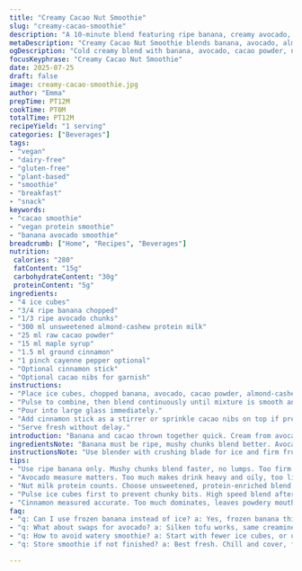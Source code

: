 ```yaml
---
title: "Creamy Cacao Nut Smoothie"
slug: "creamy-cacao-smoothie"
description: "A 10-minute blend featuring ripe banana, creamy avocado, and a mix of almond and cashew milk. Includes cacao powder with a hint of maple syrup and warming cinnamon, plus optional cayenne for spice. Dairy-free, gluten-free, vegan, and lactose-free. Smooth texture with optional cacao nib topping and cinnamon stick garnish. Protein-rich from nut milk base, quick to prepare, no cooking needed."
metaDescription: "Creamy Cacao Nut Smoothie blends banana, avocado, almond-cashew protein milk, cacao, maple, cinnamon for a cold, vegan, dairy-free boost in 12 minutes."
ogDescription: "Cold creamy blend with banana, avocado, cacao powder, nut protein milk, cinnamon, maple, and optional cayenne. Vegan, dairy-free, ready in 12 mins."
focusKeyphrase: "Creamy Cacao Nut Smoothie"
date: 2025-07-25
draft: false
image: creamy-cacao-smoothie.jpg
author: "Emma"
prepTime: PT12M
cookTime: PT0M
totalTime: PT12M
recipeYield: "1 serving"
categories: ["Beverages"]
tags:
- "vegan"
- "dairy-free"
- "gluten-free"
- "plant-based"
- "smoothie"
- "breakfast"
- "snack"
keywords:
- "cacao smoothie"
- "vegan protein smoothie"
- "banana avocado smoothie"
breadcrumb: ["Home", "Recipes", "Beverages"]
nutrition: 
 calories: "280"
 fatContent: "15g"
 carbohydrateContent: "30g"
 proteinContent: "5g"
ingredients:
- "4 ice cubes"
- "3/4 ripe banana chopped"
- "1/3 ripe avocado chunks"
- "300 ml unsweetened almond-cashew protein milk"
- "25 ml raw cacao powder"
- "15 ml maple syrup"
- "1.5 ml ground cinnamon"
- "1 pinch cayenne pepper optional"
- "Optional cinnamon stick"
- "Optional cacao nibs for garnish"
instructions:
- "Place ice cubes, chopped banana, avocado, cacao powder, almond-cashew protein milk, maple syrup, cinnamon, and cayenne into high-speed blender."
- "Pulse to combine, then blend continuously until mixture is smooth and creamy, about 1 to 2 minutes."
- "Pour into large glass immediately."
- "Add cinnamon stick as a stirrer or sprinkle cacao nibs on top if preferred."
- "Serve fresh without delay."
introduction: "Banana and cacao thrown together quick. Cream from avocado, nut milk protein makes it thick. A touch of maple syrup to take away bitter. Cinnamon heat, some cayenne kick optional. No dairy. No gluten. No eggs. One glass, one big gulp. Mixing is fast. No cooking. Just blender roar. Cold and thick. Smooth with bit of chunk if nibs added. Healthy fats, natural sugar, and spice. Breakfast, snack, any time. Use this white plastic blender or glass jug. Chill it first if too soft. Ingredients ready, just toss in and whirl. No waiting. All gone in minutes. Simple, pure, no fuss."
ingredientsNote: "Banana must be ripe, mushy chunks blend better. Avocado adds creamy texture and healthy fats; measure carefully or texture shifts. Nut beverage should be protein-fortified, unsweetened, to avoid unnecessary sugar and to boost nutrition; homemade nut milk possible but consistency may differ. Raw cacao powder adds depth and slight bitterness, adjust quantity to taste but too much dries drink. Maple syrup at minimum quantity enough for faint hint of sweetness, dark syrup works well but adjust. Ground cinnamon contributes warmth; measured accurately, more will overpower. Cayenne optional, use sparingly for subtle heat or omit completely. Ice cubes keep smoothie cold but water down over time; adjust count or use frozen bananas for chill. Optional cinnamon sticks for visual effect and stirring, cacao nibs provide crunch and extra chocolate intensity—adds texture contrast but skip if disliked."
instructionsNote: "Use blender with crushing blade for ice and firm fruit. Pulse first to break down ice, prevents big chunks. Blend speed medium to high for 1-2 minutes until mix is creamy, no lumps visible, texture velvety. Pour immediately after blending to keep cold. Garnishing with cinnamon stick is aesthetic and imparts mild aroma while drinking. Sprinkle cacao nibs last to avoid soggy toppings; serve immediately before melting or sinking. Clean blender quickly to prevent residue hardening. If smoothie thickens too much, add small amounts nut milk incrementally. For spicier version, increase cayenne carefully, test small amount first. Optionally, blend banana and avocado separately before mixing to ensure smoothness. No cooking needed. Keep all prep times to 10-12 minutes total, from chopping fruit to serving."
tips:
- "Use ripe banana only. Mushy chunks blend faster, no lumps. Too firm banana leaves grainy texture. Chop before freezing for cold effect minus ice cubes. Avoid brown spots beyond ripeness level; they add bitterness."
- "Avocado measure matters. Too much makes drink heavy and oily, too little loses creamy texture. Blend consistency changes quick. Scoop carefully. Using silken tofu swap works but different flavor, less fat, same creaminess but milder."
- "Nut milk protein counts. Choose unsweetened, protein-enriched blend. Homemade milk less consistent protein levels, might dilute taste or texture. Pea and rice protein fortify best. Avoid sugary unless offset with less sweet maple. Cold milk preferred."
- "Pulse ice cubes first to prevent chunky bits. High speed blend after pulsing for creamy output, 1-2 mins. Watch blending duration; over-blend thins smoothie. Adjust milk volume if too thick. Frozen banana can replace ice; sweeter, thicker texture, less watery."
- "Cinnamon measured accurate. Too much dominates, leaves powdery mouthfeel. Maple syrup minimal amount prevents bitterness from cacao. Dark syruplike molasses changes flavor profile, adjust quantity. Optional cayenne: tiny pinch for warmth, test gradual increments."
faq:
- "q: Can I use frozen banana instead of ice? a: Yes, frozen banana thickens and sweetens. Reduces ice dilution. Blend time changes. Watch consistency. Sometimes need less nut milk. Texture creamier but heavier."
- "q: What about swaps for avocado? a: Silken tofu works, same creaminess, varieties in taste and protein. Coconut cream possible but adds fat, changes flavor. Avocado best for natural fats and mild taste. Each swap needs milk adjustments."
- "q: How to avoid watery smoothie? a: Start with fewer ice cubes, or use frozen banana instead. Blend time critical. Less liquid nut milk or add chunks in steps. Rapid pulses crush ice better than long blending. Thicker drink needs patience."
- "q: Store smoothie if not finished? a: Best fresh. Chill and cover, fridge max 24 hours before oxidation and flavor loss. Stir before serving. Freezing changes texture, not recommended. Consume quickly or keep ingredients prepped for next blend."

---
```

